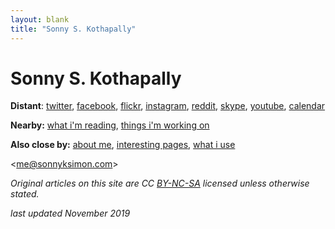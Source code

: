 ```yaml
---
layout: blank
title: "Sonny S. Kothapally"
---
```


# Sonny S. Kothapally

**Distant**: [twitter](http://twitter.com/sonnyksimon), [facebook](http://facebook.com/sonny.kothapally), [flickr](http://flickr.com/sonnyksimon), [instagram](http://instagram.com/sonnyksimon), [reddit](http://reddit.com/u/sonnyksimon), [skype](skype:sonnyksimon?userinfo), [youtube](http://youtube.com/sonnyksimon), [calendar](http://calendar.google.com/calendar/embed?src=sonnyksimon@gmail.com)

**Nearby:** [what i'm reading](/reading), [things i'm working on](/hacks)

**Also close by:** [about me](/about), [interesting pages](/interesting-pages), [what i use](/usesthis)


<[me@sonnyksimon.com](mailto:me@sonnyksimon.com)>

*Original articles on this site are CC [BY-NC-SA](http://creativecommons.org/licenses/by-nc-sa/4.0/legalcode) licensed unless otherwise stated.*

*last updated November 2019*
